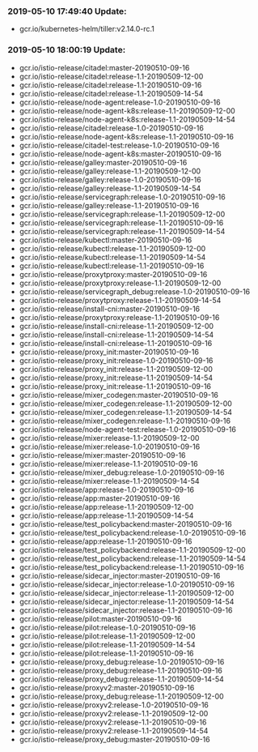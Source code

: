 ### 2019-05-10 17:49:40 Update:

- gcr.io/kubernetes-helm/tiller:v2.14.0-rc.1
### 2019-05-10 18:00:19 Update:

- gcr.io/istio-release/citadel:master-20190510-09-16
- gcr.io/istio-release/citadel:release-1.1-20190509-12-00
- gcr.io/istio-release/citadel:release-1.1-20190510-09-16
- gcr.io/istio-release/citadel:release-1.1-20190509-14-54
- gcr.io/istio-release/node-agent:release-1.0-20190510-09-16
- gcr.io/istio-release/node-agent-k8s:release-1.1-20190509-12-00
- gcr.io/istio-release/node-agent-k8s:release-1.1-20190509-14-54
- gcr.io/istio-release/citadel:release-1.0-20190510-09-16
- gcr.io/istio-release/node-agent-k8s:release-1.1-20190510-09-16
- gcr.io/istio-release/citadel-test:release-1.0-20190510-09-16
- gcr.io/istio-release/node-agent-k8s:master-20190510-09-16
- gcr.io/istio-release/galley:master-20190510-09-16
- gcr.io/istio-release/galley:release-1.1-20190509-12-00
- gcr.io/istio-release/galley:release-1.0-20190510-09-16
- gcr.io/istio-release/galley:release-1.1-20190509-14-54
- gcr.io/istio-release/servicegraph:release-1.0-20190510-09-16
- gcr.io/istio-release/galley:release-1.1-20190510-09-16
- gcr.io/istio-release/servicegraph:release-1.1-20190509-12-00
- gcr.io/istio-release/servicegraph:release-1.1-20190510-09-16
- gcr.io/istio-release/servicegraph:release-1.1-20190509-14-54
- gcr.io/istio-release/kubectl:master-20190510-09-16
- gcr.io/istio-release/kubectl:release-1.1-20190509-12-00
- gcr.io/istio-release/kubectl:release-1.1-20190509-14-54
- gcr.io/istio-release/kubectl:release-1.1-20190510-09-16
- gcr.io/istio-release/proxytproxy:master-20190510-09-16
- gcr.io/istio-release/proxytproxy:release-1.1-20190509-12-00
- gcr.io/istio-release/servicegraph_debug:release-1.0-20190510-09-16
- gcr.io/istio-release/proxytproxy:release-1.1-20190509-14-54
- gcr.io/istio-release/install-cni:master-20190510-09-16
- gcr.io/istio-release/proxytproxy:release-1.1-20190510-09-16
- gcr.io/istio-release/install-cni:release-1.1-20190509-12-00
- gcr.io/istio-release/install-cni:release-1.1-20190509-14-54
- gcr.io/istio-release/install-cni:release-1.1-20190510-09-16
- gcr.io/istio-release/proxy_init:master-20190510-09-16
- gcr.io/istio-release/proxy_init:release-1.0-20190510-09-16
- gcr.io/istio-release/proxy_init:release-1.1-20190509-12-00
- gcr.io/istio-release/proxy_init:release-1.1-20190509-14-54
- gcr.io/istio-release/proxy_init:release-1.1-20190510-09-16
- gcr.io/istio-release/mixer_codegen:master-20190510-09-16
- gcr.io/istio-release/mixer_codegen:release-1.1-20190509-12-00
- gcr.io/istio-release/mixer_codegen:release-1.1-20190509-14-54
- gcr.io/istio-release/mixer_codegen:release-1.1-20190510-09-16
- gcr.io/istio-release/node-agent-test:release-1.0-20190510-09-16
- gcr.io/istio-release/mixer:release-1.1-20190509-12-00
- gcr.io/istio-release/mixer:release-1.0-20190510-09-16
- gcr.io/istio-release/mixer:master-20190510-09-16
- gcr.io/istio-release/mixer:release-1.1-20190510-09-16
- gcr.io/istio-release/mixer_debug:release-1.0-20190510-09-16
- gcr.io/istio-release/mixer:release-1.1-20190509-14-54
- gcr.io/istio-release/app:release-1.0-20190510-09-16
- gcr.io/istio-release/app:master-20190510-09-16
- gcr.io/istio-release/app:release-1.1-20190509-12-00
- gcr.io/istio-release/app:release-1.1-20190509-14-54
- gcr.io/istio-release/test_policybackend:master-20190510-09-16
- gcr.io/istio-release/test_policybackend:release-1.0-20190510-09-16
- gcr.io/istio-release/app:release-1.1-20190510-09-16
- gcr.io/istio-release/test_policybackend:release-1.1-20190509-12-00
- gcr.io/istio-release/test_policybackend:release-1.1-20190509-14-54
- gcr.io/istio-release/test_policybackend:release-1.1-20190510-09-16
- gcr.io/istio-release/sidecar_injector:master-20190510-09-16
- gcr.io/istio-release/sidecar_injector:release-1.0-20190510-09-16
- gcr.io/istio-release/sidecar_injector:release-1.1-20190509-12-00
- gcr.io/istio-release/sidecar_injector:release-1.1-20190509-14-54
- gcr.io/istio-release/sidecar_injector:release-1.1-20190510-09-16
- gcr.io/istio-release/pilot:master-20190510-09-16
- gcr.io/istio-release/pilot:release-1.0-20190510-09-16
- gcr.io/istio-release/pilot:release-1.1-20190509-12-00
- gcr.io/istio-release/pilot:release-1.1-20190509-14-54
- gcr.io/istio-release/pilot:release-1.1-20190510-09-16
- gcr.io/istio-release/proxy_debug:release-1.0-20190510-09-16
- gcr.io/istio-release/proxy_debug:release-1.1-20190510-09-16
- gcr.io/istio-release/proxy_debug:release-1.1-20190509-14-54
- gcr.io/istio-release/proxyv2:master-20190510-09-16
- gcr.io/istio-release/proxy_debug:release-1.1-20190509-12-00
- gcr.io/istio-release/proxyv2:release-1.0-20190510-09-16
- gcr.io/istio-release/proxyv2:release-1.1-20190509-12-00
- gcr.io/istio-release/proxyv2:release-1.1-20190510-09-16
- gcr.io/istio-release/proxyv2:release-1.1-20190509-14-54
- gcr.io/istio-release/proxy_debug:master-20190510-09-16
